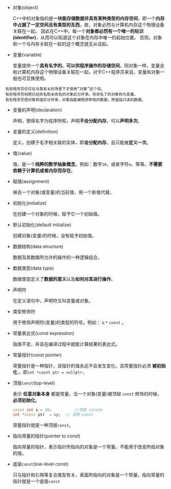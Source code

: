 <!--
 * @Author: Loren
 * @Date: 2022-04-11 21:03:51
 * @LastEditTime: 2022-04-15 00:31:23
 * @FilePath: /c_plus_plus_book/gitbook/Glossary.md
 * @Description: C Plus Plus Book Glossary.
 * 
 * Copyright (c) 2022 by Loren, All Rights Reserved. 
-->

* 对象(object)

  C++中的对象指的是**一块能存储数据并具有某种类型的内存空间**，即一个**内存中占据了一定空间且有类型的东西**。故，对象必然与计算机内存这个物理设备关联在一起。
  因此在C++中，每一个**对象都必然有一个唯一的标识(identifier)**，从而可以知道这个对象在内存中唯一的起始位置。
  否则，对象和一个与内存关联在一起的这个概念就无从谈起。

* 变量(variable)
  
  变量提供一个**具有名字的、可以供程序操作的存储空间**。同对象一样，变量会和计算机内存这个物理设备关联在一起。对于C++程序员来说，变量和对象一般也可互换使用。

```text
有些程序员仅仅在与类有关的场景下才使用“对象”这个词。
有些程序员则把已经命名和未命名的对象区分开来。将命名了的对象称为变量。
有些程序员把对象和值区分开来，对象指能被程序修改的数据，而值指只读的数据。
```

* 变量的声明(declaration)
  
  声明，使得名字为程序所知，声明**不会分配内存**。可以**声明多次**。

* 变量的定义(definition)
  
  定义，创建于名字相关联的实体，即**会分配内存**。且只能被**定义一次**。

* 值(value)
  
  值，是一个**纯粹的数学抽象概念**。例如：数字`10`，或者字符`a`，等等。**不需要依赖于计算机或者内存而存在**。

* 赋值(assignment)
  
  抹去一个对象(或变量)的当前值，用一个新值代替。

* 初始化(initialize)
  
  在创建一个对象的时候，赋予它一个初始值。

* 默认初始化(default initialize)
  
  创建对象(变量)的时候，没有赋予初始值。

* 数据结构(data structure)
  
  数据及其数据所允许的操作的一种逻辑组合。

* 数据类型(data type)
  
   数据类型定义了**数据的意义**以及**如何对其进行操作**。

* 声明符
  
  在定义语句中，声明符又叫变量或对象。

* 类型修饰符

  用于修饰声明符(变量)的类型的符号。例如： `&` `*` `const` 。  

* 常量表达式(const expression)
  
  指值不变，并且在编译过程中就能计算结果的表达式。

* 常量指针(const pointer)

  常量指针是一种指针，该指针的值永远不会发生变化。且常量指针必须 **被初始化** 。即`int *cosnt ptr = nullptr;`

* 顶层`const`(top-level)
  
  表示 **任意对象本身** 都是常量，当一个对象(变量)被顶层 `const` 修饰的时候，**必须初始化**。
  ```C++
  const int x = 10;          //顶层 conste
  int *const ptr  = &y;  // 顶层 const
  ```
  常量指针就是一种顶层`const`。

* 指向常量的指针(pointer to const)
  
  指向常量的指针，表示指针所指向的对象是一个常量。不能用于改变所指对象的值。

* 底层`const`(low-level const)
  
  只与指针和引用等复合类型有关，表面所指向的对象是一个常量。指向常量的指针就是一个底层`const`